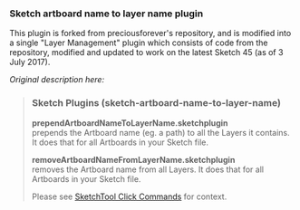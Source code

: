 ### Sketch artboard name to layer name plugin

This plugin is forked from preciousforever's repository, and is modified into a single "Layer Management" plugin which consists of code from the repository, modified and updated to work on the latest Sketch 45 (as of 3 July 2017).

*Original description here:*

> ### Sketch Plugins (sketch-artboard-name-to-layer-name)
> 
> **prependArtboardNameToLayerName.sketchplugin**  
> prepends the Artboard name (eg. a path) to all the Layers it contains. It does that for all Artboards in your Sketch file.
> 
> **removeArtboardNameFromLayerName.sketchplugin**  
> removes the Artboard name from all Layers. It does that for all Artboards in your Sketch file.
> 
> Please see [SketchTool Click Commands](https://github.com/preciousforever/design-studio-tools/blob/master/sketchtool-click-commands/) for context.


